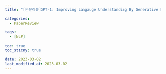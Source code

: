 ```yaml
---
title: "[논문리뷰]GPT-1: Improving Langauge Understanding By Generative Pre-Training Paper Review"

categories: 
  - PaperReview
  
tags:
  - [NLP]
  
toc: true
toc_sticky: true

date: 2023-03-02
last_modified_at: 2023-03-02
---
```

